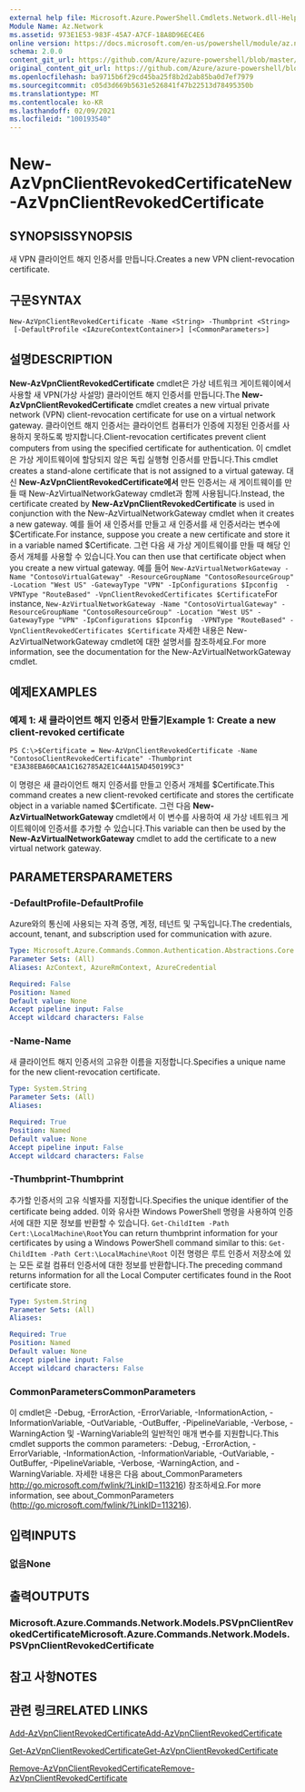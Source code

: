 ```yaml
---
external help file: Microsoft.Azure.PowerShell.Cmdlets.Network.dll-Help.xml
Module Name: Az.Network
ms.assetid: 973E1E53-983F-45A7-A7CF-18A8D96EC4E6
online version: https://docs.microsoft.com/en-us/powershell/module/az.network/new-azvpnclientrevokedcertificate
schema: 2.0.0
content_git_url: https://github.com/Azure/azure-powershell/blob/master/src/Network/Network/help/New-AzVpnClientRevokedCertificate.md
original_content_git_url: https://github.com/Azure/azure-powershell/blob/master/src/Network/Network/help/New-AzVpnClientRevokedCertificate.md
ms.openlocfilehash: ba9715b6f29cd45ba25f8b2d2ab85ba0d7ef7979
ms.sourcegitcommit: c05d3d669b5631e526841f47b22513d78495350b
ms.translationtype: MT
ms.contentlocale: ko-KR
ms.lasthandoff: 02/09/2021
ms.locfileid: "100193540"
---
```

# <span data-ttu-id="ba85c-101">New-AzVpnClientRevokedCertificate</span><span class="sxs-lookup"><span data-stu-id="ba85c-101">New-AzVpnClientRevokedCertificate</span></span>

## <span data-ttu-id="ba85c-102">SYNOPSIS</span><span class="sxs-lookup"><span data-stu-id="ba85c-102">SYNOPSIS</span></span>
<span data-ttu-id="ba85c-103">새 VPN 클라이언트 해지 인증서를 만듭니다.</span><span class="sxs-lookup"><span data-stu-id="ba85c-103">Creates a new VPN client-revocation certificate.</span></span>

## <span data-ttu-id="ba85c-104">구문</span><span class="sxs-lookup"><span data-stu-id="ba85c-104">SYNTAX</span></span>

```
New-AzVpnClientRevokedCertificate -Name <String> -Thumbprint <String>
 [-DefaultProfile <IAzureContextContainer>] [<CommonParameters>]
```

## <span data-ttu-id="ba85c-105">설명</span><span class="sxs-lookup"><span data-stu-id="ba85c-105">DESCRIPTION</span></span>
<span data-ttu-id="ba85c-106">**New-AzVpnClientRevokedCertificate** cmdlet은 가상 네트워크 게이트웨이에서 사용할 새 VPN(가상 사설망) 클라이언트 해지 인증서를 만듭니다.</span><span class="sxs-lookup"><span data-stu-id="ba85c-106">The **New-AzVpnClientRevokedCertificate** cmdlet creates a new virtual private network (VPN) client-revocation certificate for use on a virtual network gateway.</span></span>
<span data-ttu-id="ba85c-107">클라이언트 해지 인증서는 클라이언트 컴퓨터가 인증에 지정된 인증서를 사용하지 못하도록 방지합니다.</span><span class="sxs-lookup"><span data-stu-id="ba85c-107">Client-revocation certificates prevent client computers from using the specified certificate for authentication.</span></span>
<span data-ttu-id="ba85c-108">이 cmdlet은 가상 게이트웨이에 할당되지 않은 독립 실행형 인증서를 만듭니다.</span><span class="sxs-lookup"><span data-stu-id="ba85c-108">This cmdlet creates a stand-alone certificate that is not assigned to a virtual gateway.</span></span>
<span data-ttu-id="ba85c-109">대신 **New-AzVpnClientRevokedCertificate에서** 만든 인증서는 새 게이트웨이를 만들 때 New-AzVirtualNetworkGateway cmdlet과 함께 사용됩니다.</span><span class="sxs-lookup"><span data-stu-id="ba85c-109">Instead, the certificate created by **New-AzVpnClientRevokedCertificate** is used in conjunction with the New-AzVirtualNetworkGateway cmdlet when it creates a new gateway.</span></span>
<span data-ttu-id="ba85c-110">예를 들어 새 인증서를 만들고 새 인증서를 새 인증서라는 변수에 $Certificate.</span><span class="sxs-lookup"><span data-stu-id="ba85c-110">For instance, suppose you create a new certificate and store it in a variable named $Certificate.</span></span>
<span data-ttu-id="ba85c-111">그런 다음 새 가상 게이트웨이를 만들 때 해당 인증서 개체를 사용할 수 있습니다.</span><span class="sxs-lookup"><span data-stu-id="ba85c-111">You can then use that certificate object when you create a new virtual gateway.</span></span>
<span data-ttu-id="ba85c-112">예를 들어 `New-AzVirtualNetworkGateway -Name "ContosoVirtualGateway" -ResourceGroupName "ContosoResourceGroup" -Location "West US" -GatewayType "VPN" -IpConfigurations $Ipconfig  -VPNType "RouteBased" -VpnClientRevokedCertificates $Certificate`</span><span class="sxs-lookup"><span data-stu-id="ba85c-112">For instance, `New-AzVirtualNetworkGateway -Name "ContosoVirtualGateway" -ResourceGroupName "ContosoResourceGroup" -Location "West US" -GatewayType "VPN" -IpConfigurations $Ipconfig  -VPNType "RouteBased" -VpnClientRevokedCertificates $Certificate`</span></span>
<span data-ttu-id="ba85c-113">자세한 내용은 New-AzVirtualNetworkGateway cmdlet에 대한 설명서를 참조하세요.</span><span class="sxs-lookup"><span data-stu-id="ba85c-113">For more information, see the documentation for the New-AzVirtualNetworkGateway cmdlet.</span></span>

## <span data-ttu-id="ba85c-114">예제</span><span class="sxs-lookup"><span data-stu-id="ba85c-114">EXAMPLES</span></span>

### <span data-ttu-id="ba85c-115">예제 1: 새 클라이언트 해지 인증서 만들기</span><span class="sxs-lookup"><span data-stu-id="ba85c-115">Example 1: Create a new client-revoked certificate</span></span>
```
PS C:\>$Certificate = New-AzVpnClientRevokedCertificate -Name "ContosoClientRevokedCertificate" -Thumbprint "E3A38EBA60CAA1C162785A2E1C44A15AD450199C3"
```

<span data-ttu-id="ba85c-116">이 명령은 새 클라이언트 해지 인증서를 만들고 인증서 개체를 $Certificate.</span><span class="sxs-lookup"><span data-stu-id="ba85c-116">This command creates a new client-revoked certificate and stores the certificate object in a variable named $Certificate.</span></span>
<span data-ttu-id="ba85c-117">그런 다음 **New-AzVirtualNetworkGateway** cmdlet에서 이 변수를 사용하여 새 가상 네트워크 게이트웨이에 인증서를 추가할 수 있습니다.</span><span class="sxs-lookup"><span data-stu-id="ba85c-117">This variable can then be used by the **New-AzVirtualNetworkGateway** cmdlet to add the certificate to a new virtual network gateway.</span></span>

## <span data-ttu-id="ba85c-118">PARAMETERS</span><span class="sxs-lookup"><span data-stu-id="ba85c-118">PARAMETERS</span></span>

### <span data-ttu-id="ba85c-119">-DefaultProfile</span><span class="sxs-lookup"><span data-stu-id="ba85c-119">-DefaultProfile</span></span>
<span data-ttu-id="ba85c-120">Azure와의 통신에 사용되는 자격 증명, 계정, 테넌트 및 구독입니다.</span><span class="sxs-lookup"><span data-stu-id="ba85c-120">The credentials, account, tenant, and subscription used for communication with azure.</span></span>

```yaml
Type: Microsoft.Azure.Commands.Common.Authentication.Abstractions.Core.IAzureContextContainer
Parameter Sets: (All)
Aliases: AzContext, AzureRmContext, AzureCredential

Required: False
Position: Named
Default value: None
Accept pipeline input: False
Accept wildcard characters: False
```

### <span data-ttu-id="ba85c-121">-Name</span><span class="sxs-lookup"><span data-stu-id="ba85c-121">-Name</span></span>
<span data-ttu-id="ba85c-122">새 클라이언트 해지 인증서의 고유한 이름을 지정합니다.</span><span class="sxs-lookup"><span data-stu-id="ba85c-122">Specifies a unique name for the new client-revocation certificate.</span></span>

```yaml
Type: System.String
Parameter Sets: (All)
Aliases:

Required: True
Position: Named
Default value: None
Accept pipeline input: False
Accept wildcard characters: False
```

### <span data-ttu-id="ba85c-123">-Thumbprint</span><span class="sxs-lookup"><span data-stu-id="ba85c-123">-Thumbprint</span></span>
<span data-ttu-id="ba85c-124">추가할 인증서의 고유 식별자를 지정합니다.</span><span class="sxs-lookup"><span data-stu-id="ba85c-124">Specifies the unique identifier of the certificate being added.</span></span>
<span data-ttu-id="ba85c-125">이와 유사한 Windows PowerShell 명령을 사용하여 인증서에 대한 지문 정보를 반환할 수 있습니다. `Get-ChildItem -Path Cert:\LocalMachine\Root`</span><span class="sxs-lookup"><span data-stu-id="ba85c-125">You can return thumbprint information for your certificates by using a Windows PowerShell command similar to this: `Get-ChildItem -Path Cert:\LocalMachine\Root`</span></span>
<span data-ttu-id="ba85c-126">이전 명령은 루트 인증서 저장소에 있는 모든 로컬 컴퓨터 인증서에 대한 정보를 반환합니다.</span><span class="sxs-lookup"><span data-stu-id="ba85c-126">The preceding command returns information for all the Local Computer certificates found in the Root certificate store.</span></span>

```yaml
Type: System.String
Parameter Sets: (All)
Aliases:

Required: True
Position: Named
Default value: None
Accept pipeline input: False
Accept wildcard characters: False
```

### <span data-ttu-id="ba85c-127">CommonParameters</span><span class="sxs-lookup"><span data-stu-id="ba85c-127">CommonParameters</span></span>
<span data-ttu-id="ba85c-128">이 cmdlet은 -Debug, -ErrorAction, -ErrorVariable, -InformationAction, -InformationVariable, -OutVariable, -OutBuffer, -PipelineVariable, -Verbose, -WarningAction 및 -WarningVariable의 일반적인 매개 변수를 지원합니다.</span><span class="sxs-lookup"><span data-stu-id="ba85c-128">This cmdlet supports the common parameters: -Debug, -ErrorAction, -ErrorVariable, -InformationAction, -InformationVariable, -OutVariable, -OutBuffer, -PipelineVariable, -Verbose, -WarningAction, and -WarningVariable.</span></span> <span data-ttu-id="ba85c-129">자세한 내용은 다음 about_CommonParameters http://go.microsoft.com/fwlink/?LinkID=113216) 참조하세요.</span><span class="sxs-lookup"><span data-stu-id="ba85c-129">For more information, see about_CommonParameters (http://go.microsoft.com/fwlink/?LinkID=113216).</span></span>

## <span data-ttu-id="ba85c-130">입력</span><span class="sxs-lookup"><span data-stu-id="ba85c-130">INPUTS</span></span>

### <span data-ttu-id="ba85c-131">없음</span><span class="sxs-lookup"><span data-stu-id="ba85c-131">None</span></span>

## <span data-ttu-id="ba85c-132">출력</span><span class="sxs-lookup"><span data-stu-id="ba85c-132">OUTPUTS</span></span>

### <span data-ttu-id="ba85c-133">Microsoft.Azure.Commands.Network.Models.PSVpnClientRevokedCertificate</span><span class="sxs-lookup"><span data-stu-id="ba85c-133">Microsoft.Azure.Commands.Network.Models.PSVpnClientRevokedCertificate</span></span>

## <span data-ttu-id="ba85c-134">참고 사항</span><span class="sxs-lookup"><span data-stu-id="ba85c-134">NOTES</span></span>

## <span data-ttu-id="ba85c-135">관련 링크</span><span class="sxs-lookup"><span data-stu-id="ba85c-135">RELATED LINKS</span></span>

[<span data-ttu-id="ba85c-136">Add-AzVpnClientRevokedCertificate</span><span class="sxs-lookup"><span data-stu-id="ba85c-136">Add-AzVpnClientRevokedCertificate</span></span>](./Add-AzVpnClientRevokedCertificate.md)

[<span data-ttu-id="ba85c-137">Get-AzVpnClientRevokedCertificate</span><span class="sxs-lookup"><span data-stu-id="ba85c-137">Get-AzVpnClientRevokedCertificate</span></span>](./Get-AzVpnClientRevokedCertificate.md)

[<span data-ttu-id="ba85c-138">Remove-AzVpnClientRevokedCertificate</span><span class="sxs-lookup"><span data-stu-id="ba85c-138">Remove-AzVpnClientRevokedCertificate</span></span>](./Remove-AzVpnClientRevokedCertificate.md)


